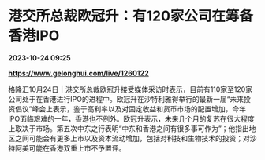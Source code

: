 # 港交所总裁欧冠升：有120家公司在筹备香港IPO

**2023-10-24 09:25**

**https://www.gelonghui.com/live/1260122**

格隆汇10月24日｜港交所总裁欧冠升接受媒体采访时表示，目前有110家至120家公司处于在香港进行IPO的进程中。欧冠升在沙特利雅得举行的最新一届“未来投资倡议”峰会上表示，鉴于高利率以及对固定收益和货币市场的配置增加，今年IPO面临艰难的一年，香港也不例外。欧冠升表示，未来几个月的复苏在很大程度上取决于市场。第五次中东之行表明“中东和香港之间有很多事可作为”；他指出地区之间可能会有更多上市以及资本流动增加，包括对科技和生物技术的投资；对沙特阿美可能在香港双重上市不予置评。